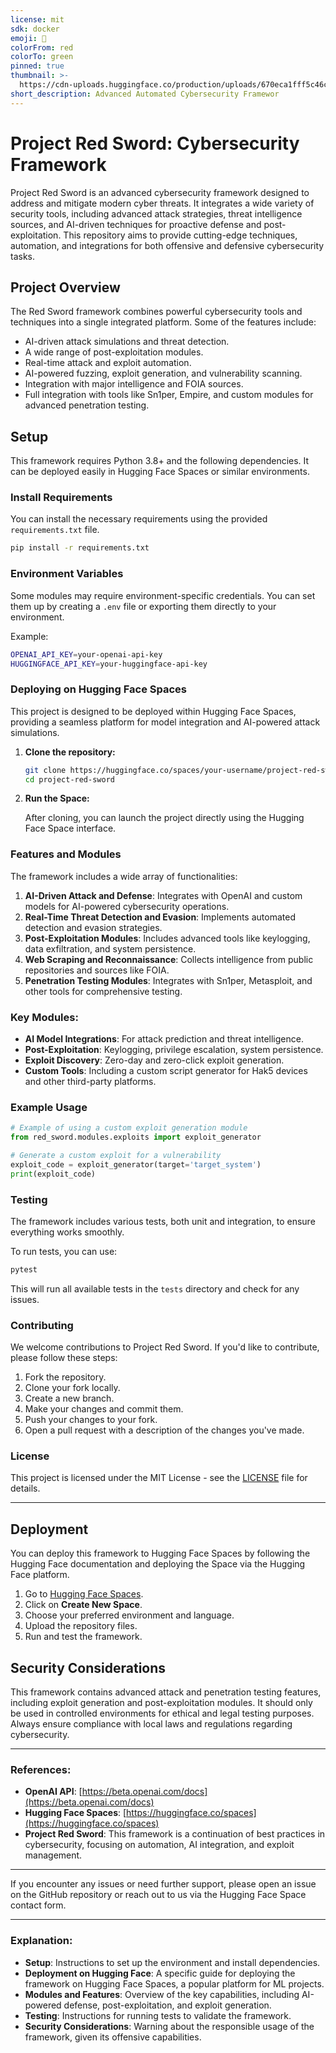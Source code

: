 ```yaml
---
license: mit
sdk: docker
emoji: 🚀
colorFrom: red
colorTo: green
pinned: true
thumbnail: >-
  https://cdn-uploads.huggingface.co/production/uploads/670eca1fff5c46c7f23c32cd/LYKAb16YcsterJNlegp7j.png
short_description: Advanced Automated Cybersecurity Framewor
---
```

# Project Red Sword: Cybersecurity Framework

Project Red Sword is an advanced cybersecurity framework designed to address and mitigate modern cyber threats. It integrates a wide variety of security tools, including advanced attack strategies, threat intelligence sources, and AI-driven techniques for proactive defense and post-exploitation. This repository aims to provide cutting-edge techniques, automation, and integrations for both offensive and defensive cybersecurity tasks.

## Project Overview

The Red Sword framework combines powerful cybersecurity tools and techniques into a single integrated platform. Some of the features include:
- AI-driven attack simulations and threat detection.
- A wide range of post-exploitation modules.
- Real-time attack and exploit automation.
- AI-powered fuzzing, exploit generation, and vulnerability scanning.
- Integration with major intelligence and FOIA sources.
- Full integration with tools like Sn1per, Empire, and custom modules for advanced penetration testing.

## Setup

This framework requires Python 3.8+ and the following dependencies. It can be deployed easily in Hugging Face Spaces or similar environments.

### Install Requirements

You can install the necessary requirements using the provided `requirements.txt` file.

```bash
pip install -r requirements.txt
```

### Environment Variables

Some modules may require environment-specific credentials. You can set them up by creating a `.env` file or exporting them directly to your environment.

Example:
```bash
OPENAI_API_KEY=your-openai-api-key
HUGGINGFACE_API_KEY=your-huggingface-api-key
```

### Deploying on Hugging Face Spaces

This project is designed to be deployed within Hugging Face Spaces, providing a seamless platform for model integration and AI-powered attack simulations.

1. **Clone the repository:**

   ```bash
   git clone https://huggingface.co/spaces/your-username/project-red-sword
   cd project-red-sword
   ```

2. **Run the Space:**

   After cloning, you can launch the project directly using the Hugging Face Space interface.

### Features and Modules

The framework includes a wide array of functionalities:

1. **AI-Driven Attack and Defense**: Integrates with OpenAI and custom models for AI-powered cybersecurity operations.
2. **Real-Time Threat Detection and Evasion**: Implements automated detection and evasion strategies.
3. **Post-Exploitation Modules**: Includes advanced tools like keylogging, data exfiltration, and system persistence.
4. **Web Scraping and Reconnaissance**: Collects intelligence from public repositories and sources like FOIA.
5. **Penetration Testing Modules**: Integrates with Sn1per, Metasploit, and other tools for comprehensive testing.

### Key Modules:

- **AI Model Integrations**: For attack prediction and threat intelligence.
- **Post-Exploitation**: Keylogging, privilege escalation, system persistence.
- **Exploit Discovery**: Zero-day and zero-click exploit generation.
- **Custom Tools**: Including a custom script generator for Hak5 devices and other third-party platforms.
  
### Example Usage

```python
# Example of using a custom exploit generation module
from red_sword.modules.exploits import exploit_generator

# Generate a custom exploit for a vulnerability
exploit_code = exploit_generator(target='target_system')
print(exploit_code)
```

### Testing

The framework includes various tests, both unit and integration, to ensure everything works smoothly.

To run tests, you can use:

```bash
pytest
```

This will run all available tests in the `tests` directory and check for any issues.

### Contributing

We welcome contributions to Project Red Sword. If you'd like to contribute, please follow these steps:

1. Fork the repository.
2. Clone your fork locally.
3. Create a new branch.
4. Make your changes and commit them.
5. Push your changes to your fork.
6. Open a pull request with a description of the changes you've made.

### License

This project is licensed under the MIT License - see the [LICENSE](LICENSE) file for details.

---

## Deployment

You can deploy this framework to Hugging Face Spaces by following the Hugging Face documentation and deploying the Space via the Hugging Face platform.

1. Go to [Hugging Face Spaces](https://huggingface.co/spaces).
2. Click on **Create New Space**.
3. Choose your preferred environment and language.
4. Upload the repository files.
5. Run and test the framework.

## Security Considerations

This framework contains advanced attack and penetration testing features, including exploit generation and post-exploitation modules. It should only be used in controlled environments for ethical and legal testing purposes. Always ensure compliance with local laws and regulations regarding cybersecurity.

---

### References:

- **OpenAI API**: [https://beta.openai.com/docs](https://beta.openai.com/docs)
- **Hugging Face Spaces**: [https://huggingface.co/spaces](https://huggingface.co/spaces)
- **Project Red Sword**: This framework is a continuation of best practices in cybersecurity, focusing on automation, AI integration, and exploit management.

---

If you encounter any issues or need further support, please open an issue on the GitHub repository or reach out to us via the Hugging Face Space contact form.


---

### Explanation:
- **Setup**: Instructions to set up the environment and install dependencies.
- **Deployment on Hugging Face**: A specific guide for deploying the framework on Hugging Face Spaces, a popular platform for ML projects.
- **Modules and Features**: Overview of the key capabilities, including AI-powered defense, post-exploitation, and exploit generation.
- **Testing**: Instructions for running tests to validate the framework.
- **Security Considerations**: Warning about the responsible usage of the framework, given its offensive capabilities.